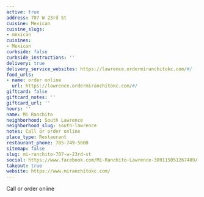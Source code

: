 ```yaml
---
active: true
address: 707 W 23rd St
cuisine: Mexican
cuisine_slugs:
- mexican
cuisines:
- Mexican
curbside: false
curbside_instructions: ''
delivery: true
delivery_service_websites: https://lawrence.ordermiranchitokc.com/#/
food_urls:
- name: order online
  url: https://lawrence.ordermiranchitokc.com/#/
giftcard: false
giftcard_notes: ''
giftcard_url: ''
hours: ''
name: Mi Ranchito
neighborhood: South Lawrence
neighborhood_slug: south-lawrence
notes: Call or order online
place_type: Restaurant
restaurant_phone: 785-749-5600
sitemap: false
slug: mi-ranchito-707-w-23rd-st
social: https://www.facebook.com/Mi-Ranchito-Lawrence-389115051267489/
takeout: true
website: https://www.miranchitokc.com/
---
```


Call or order online